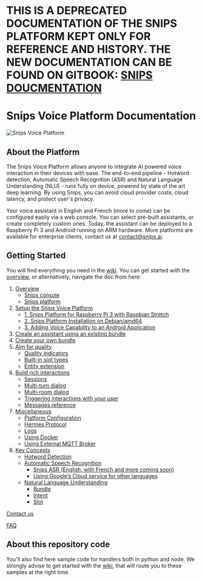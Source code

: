 # THIS IS A DEPRECATED DOCUMENTATION OF THE SNIPS PLATFORM KEPT ONLY FOR REFERENCE AND HISTORY. THE NEW DOCUMENTATION CAN BE FOUND ON GITBOOK: [SNIPS DOUCMENTATION](https://www.gitbook.com/@snips/spaces)




# Snips Voice Platform Documentation

![Snips Voice Platform](https://s3.amazonaws.com/get.docs.snips.ai/static/images/wiki/snips_banner_prod.png)

## About the Platform

The Snips Voice Platform allows anyone to integrate AI powered voice interaction in their devices with ease. The end-to-end pipeline - Hotword detection, Automatic Speech Recognition \(ASR\) and Natural Language Understanding \(NLU\) - runs fully on device, powered by state of the art deep learning. By using Snips, you can avoid cloud provider costs, cloud latency, and protect user's privacy.

Your voice assistant in English and French \(more to come\) can be configured easily via a web console. You can select pre-built assistants, or create completely custom ones. Today, the assistant can be deployed to a Raspberry Pi 3 and Android running on ARM hardware. More platforms are available for enterprise clients, contact us at contact@snips.ai.

## Getting Started

You will find everything you need in the [wiki](https://github.com/snipsco/snips-platform-documentation/wiki). You can get started with the [overview](https://github.com/snipsco/snips-platform-documentation/wiki), or alternatively, navigate the doc from here:

1. [Overview](https://github.com/snipsco/snips-platform-documentation/wiki)
   * [Snips console](https://github.com/snihttps://github.com/snipsco/snips-platform-documentation/wiki#snips-platform)
   * [Snips platform](https://github.com/snipsco/snips-platform-documentation/wiki#building-your-assistant-via-the-console)
2. [Setup the Snips Voice Platform](https://github.com/snipsco/snips-platform-documentation/wiki/1.-Setup-the-Snips-Voice-Platform)
   * [1. Snips Platform for Raspberry Pi 3 with Raspbian Stretch](https://github.com/snipsco/snips-platform-documentation/wiki/1.-Setup-the-Snips-Voice-Platform#1-snips-platform-for-raspberry-pi-3-with-raspbian-stretch)
   * [2. Snips Platform Installation on Debian/amd64](https://github.com/snipsco/snips-platform-documentation/wiki/1.-Setup-the-Snips-Voice-Platform#2-snips-platform-installation-on-debianamd64)
   * [3. Adding Voice Capability to an Android Application](https://github.com/snipsco/snips-platform-documentation/wiki/1.-Setup-the-Snips-Voice-Platform#3-adding-voice-capability-to-an-android-application)
3. [Create an assistant using an existing bundle](https://github.com/snipsco/snips-platform-documentation/wiki/2.-Create-an-assistant-using-an-existing-bundle)
4. [Create your own bundle](https://github.com/snipsco/snips-platform-documentation/wiki/3.-Create-your-own-bundle)
5. [Aim for quality](https://github.com/snipsco/snips-platform-documentation/wiki/4.-Aim-for-quality)
   * [Quality indicators](https://github.com/snipsco/snips-platform-documentation/wiki/4.-Aim-for-quality#quality-indicators)
   * [Built-in slot types](https://github.com/snipsco/snips-platform-documentation/wiki/4.-Aim-for-quality#built-in-slot-types)
   * [Entity extension](https://github.com/snipsco/snips-platform-documentation/wiki/4.-Aim-for-quality#entity-extension)
6. [Build rich interactions](https://github.com/snipsco/snips-platform-documentation/wiki/5.-Build-rich-interactions)
   * [Sessions](https://github.com/snipsco/snips-platform-documentation/wiki/5.-Build-rich-interactions#sessions)
   * [Multi-turn dialog](https://github.com/snipsco/snips-platform-documentation/wiki/5.-Build-rich-interactions#multi-turn-dialog)
   * [Multi-room dialog](https://github.com/snipsco/snips-platform-documentation/wiki/5.-Build-rich-interactions#multi-room-dialog)
   * [Triggering interactions with your user](https://github.com/snipsco/snips-platform-documentation/wiki/5.-Build-rich-interactions#triggering-interactions-with-your-user)
   * [Messages reference](https://github.com/snipsco/snips-platform-documentation/wiki/5.-Build-rich-interactions#messages-reference)
7. [Miscellaneous](https://github.com/snipsco/snips-platform-documentation/wiki/6.--Miscellaneous)
   * [Platform Configuration](https://github.com/snipsco/snips-platform-documentation/wiki/6.--Miscellaneous#platform-configuration)
   * [Hermes Protocol](https://github.com/snipsco/snips-platform-documentation/wiki/6.--Miscellaneous#hermes-protocol)
   * [Logs](https://github.com/snipsco/snips-platform-documentation/wiki/6.--Miscellaneous#logs)
   * [Using Docker](https://github.com/snipsco/snips-platform-documentation/wiki/6.--Miscellaneous#using-docker)
   * [Using External MQTT Broker](https://github.com/snipsco/snips-platform-documentation/wiki/6.--Miscellaneous#using-external-mqtt-broker)
8. [Key Concepts](https://github.com/snipsco/snips-platform-documentation/wiki/7.-Key-Concepts)
   * [Hotword Detection](https://github.com/snipsco/snips-platform-documentation/wiki/7.-Key-Concepts#1-hotword-detection)
   * [Automatic Speech Recognition](https://github.com/snipsco/snips-platform-documentation/wiki/7.-Key-Concepts#2-automatic-speech-recognition)
     * [Snips ASR  \(English, with French and more coming soon\)](https://github.com/snipsco/snips-platform-documentation/wiki/7.-Key-Concepts#snips-asr)
     * [Using Google’s Cloud service for other languages](https://github.com/snipsco/snips-platform-documentation/wiki/7.-Key-Concepts#using-googles-cloud-service-for-other-languages)
   * [Natural Language Understanding](https://github.com/snipsco/snips-platform-documentation/wiki/7.-Key-Concepts#3-natural-language-understanding)
     * [Bundle](https://github.com/snipsco/snips-platform-documentation/wiki/7.-Key-Concepts#bundle)
     * [Intent](https://github.com/snipsco/snips-platform-documentation/wiki/7.-Key-Concepts#intent)
     * [Slot](https://github.com/snipsco/snips-platform-documentation/wiki/7.-Key-Concepts#slot)

[Contact us](https://github.com/snipsco/snips-platform-documentation/wiki/Contact-us)

[FAQ](https://github.com/snipsco/snips-platform-documentation/wiki/FAQ)

## About this repository code

You'll also find here sample code for handlers both in python and node. We strongly advise to get started with the [wiki](https://github.com/snipsco/snips-platform-documentation/wiki), that will route you to these samples at the right time.

